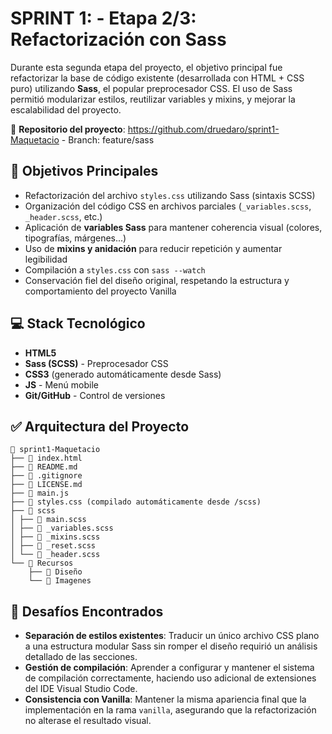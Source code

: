 # **SPRINT 1: - Etapa 2/3: Refactorización con Sass**

Durante esta segunda etapa del proyecto, el objetivo principal fue refactorizar la base de código existente (desarrollada con HTML + CSS puro) utilizando **Sass**, el popular preprocesador CSS. El uso de Sass permitió modularizar estilos, reutilizar variables y mixins, y mejorar la escalabilidad del proyecto.

🔗 **Repositorio del proyecto**: https://github.com/druedaro/sprint1-Maquetacio - Branch: feature/sass

## **🚀 Objetivos Principales**

* Refactorización del archivo `styles.css` utilizando Sass (sintaxis SCSS)
* Organización del código CSS en archivos parciales (`_variables.scss`, `_header.scss`, etc.)
* Aplicación de **variables Sass** para mantener coherencia visual (colores, tipografías, márgenes...)
* Uso de **mixins y anidación** para reducir repetición y aumentar legibilidad
* Compilación a `styles.css` con `sass --watch`
* Conservación fiel del diseño original, respetando la estructura y comportamiento del proyecto Vanilla

## **💻 Stack Tecnológico**

* **HTML5**
* **Sass (SCSS)** - Preprocesador CSS
* **CSS3** (generado automáticamente desde Sass)
* **JS** - Menú mobile
* **Git/GitHub** - Control de versiones

## **✅ Arquitectura del Proyecto**
```
📁 sprint1-Maquetacio
├── 📄 index.html
├── 📄 README.md
├── 📄 .gitignore
├── 📄 LICENSE.md
├── 📄 main.js
├── 📄 styles.css (compilado automáticamente desde /scss)
├── 📁 scss
│ ├── 📄 main.scss
│ ├── 📄 _variables.scss
│ ├── 📄 _mixins.scss
│ ├── 📄 _reset.scss
│ └── 📄 _header.scss
└── 📁 Recursos
    ├── 📁 Diseño
    └── 📁 Imagenes
```


## **🛑 Desafíos Encontrados**

* **Separación de estilos existentes**: Traducir un único archivo CSS plano a una estructura modular Sass sin romper el diseño requirió un análisis detallado de las secciones.
* **Gestión de compilación**: Aprender a configurar y mantener el sistema de compilación correctamente, haciendo uso adicional de extensiones del IDE Visual Studio Code.
* **Consistencia con Vanilla**: Mantener la misma apariencia final que la implementación en la rama `vanilla`, asegurando que la refactorización no alterase el resultado visual.


